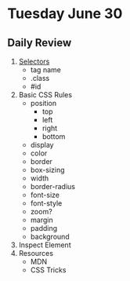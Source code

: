 # Tuesday June 30

## Daily Review

1. [Selectors](selectors.md)
    * tag name
    * .class
    * #id
2. Basic CSS Rules
    * position
        - top
        - left
        - right
        - bottom
    * display
    * color
    * border
    * box-sizing
    * width
    * border-radius
    * font-size
    * font-style
    * zoom?
    * margin
    * padding
    * background
3. Inspect Element
4. Resources
    * MDN
    * CSS Tricks
